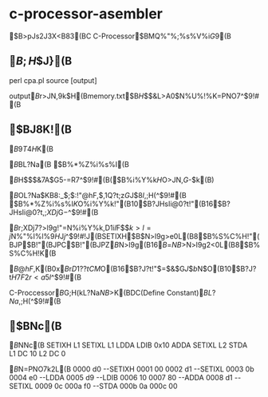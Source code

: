 # c-processor-asembler

$B>pJs2J3X<B83(BC C-Processor$BMQ%"%;%s%V%i$G$9(B

## $B;H$$J}(B
perl cpa.pl source [output]

output$B$r>JN,$9$k$H(Bmemory.txt$B$H$$$&L>A0$N%U%!%$%k$K=PNO$7$^$9!#(B

## $BJ8K!(B
$B9T$4$H$K(B

$B%i%Y%k(B $BL?Na(B $B%*%Z%i%s%I(B

$B$H$$$&7A$G5-=R$7$^$9!#(B($B%i%Y%k$H%*%Z%i%s%I$O>JN,$G$-$k(B)

$B%i%Y%k$OL?Na$KB8:_$;$:!"@hF,$,1Q?t;z$G$J$$8l$,;H$($^$9!#(B
$B%*%Z%i%s%I$K$O%i%Y%k!"(B10$B?JHsIi@0?t!"(B16$B?JHsIi@0?t$,;XDj$G$-$^$9!#(B

$B%i%Y%k$r;XDj$7$?>l9g!"$=$N%i%Y%k$,$D$1$i$l$F$$$k>l=j$N%"%I%l%9$H$J$j$^$9!#!J(BSETIXH$B$N>l9g>e0L(B8$B%S%C%H!"(BJP$B!"(BJPC$B!"(BJPZ$B$N>l9g(B16$B%S%C%H!"$=$NB>$N>l9g2<0L(B8$B%S%C%H!K(B

$B@hF,$K(B0x$B$r$D$1$??tCM$O(B16$B?J?t!"$=$&$G$J$$$b$N$O(B10$B?J?t$H$7$F2r<a$5$l$^$9!#(B

C-Proccessor$B$G;H$($kL?Na$NB>$K(BDC(Define Constant)$BL?Na$,;H$($^$9!#(B


## $BNc(B
$B%"%;%s%V%j%W%m%0%i%`$NNc(B
	SETIXH	L1
	SETIXL	L1
	LDDA
	LDIB	0x10
	ADDA
	SETIXL	L2
	STDA	
L1	DC	10
L2	DC	0

$B%W%m%0%i%`$N=PNO7k2L(B
0000	d0	--SETIXH
0001	00
0002	d1	--SETIXL
0003	0b
0004	e0	--LDDA
0005	d9	--LDIB
0006	10
0007	80	--ADDA
0008	d1	--SETIXL
0009	0c
000a	f0	--STDA
000b	0a
000c	00


